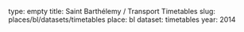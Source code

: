 type: empty
title: Saint Barthélemy / Transport Timetables
slug: places/bl/datasets/timetables
place: bl
dataset: timetables
year: 2014
